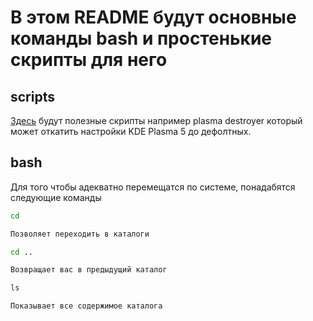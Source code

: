 # В этом README будут основные команды bash и простенькие скрипты для него

## scripts

[Здесь](/content/scripts/) будут полезные скрипты например plasma destroyer который может откатить настройки KDE Plasma 5 до дефолтных.

## bash 

Для того чтобы адекватно перемещатся по системе, понадабятся следующие команды

```bash
cd

Позволяет переходить в каталоги
```
```bash
cd ..

Возвращает вас в предыдущий каталог
```
```bash
ls

Показывает все содержимое каталога
```
```bash

```

